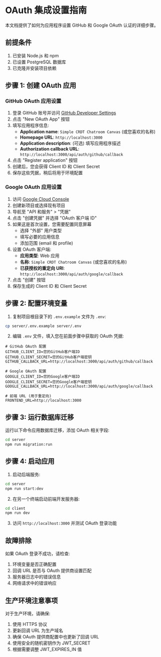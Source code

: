 # OAuth 集成设置指南

本文档提供了如何为应用程序设置 GitHub 和 Google OAuth 认证的详细步骤。

## 前提条件

1. 已安装 Node.js 和 npm
2. 已设置 PostgreSQL 数据库
3. 已克隆并安装项目依赖

## 步骤 1: 创建 OAuth 应用

### GitHub OAuth 应用设置

1. 登录 GitHub 账号并访问 [GitHub Developer Settings](https://github.com/settings/developers)
2. 点击 "New OAuth App" 按钮
3. 填写应用程序信息:
   - **Application name**: `Simple CRDT Chatroom Canvas` (或您喜欢的名称)
   - **Homepage URL**: `http://localhost:3000`
   - **Application description**: (可选) 填写应用程序描述
   - **Authorization callback URL**: `http://localhost:3000/api/auth/github/callback`
4. 点击 "Register application" 按钮
5. 创建后，您会获得 Client ID 和 Client Secret
6. 保存这些凭据，稍后将用于环境配置

### Google OAuth 应用设置

1. 访问 [Google Cloud Console](https://console.cloud.google.com/)
2. 创建新项目或选择现有项目
3. 导航至 "API 和服务" > "凭据"
4. 点击 "创建凭据" 并选择 "OAuth 客户端 ID"
5. 如果这是首次设置，您需要配置同意屏幕
   - 选择 "外部" 用户类型
   - 填写必要的应用信息
   - 添加范围 (email 和 profile)
6. 设置 OAuth 客户端:
   - **应用类型**: Web 应用
   - **名称**: `Simple CRDT Chatroom Canvas` (或您喜欢的名称)
   - **已获授权的重定向 URI**: `http://localhost:3000/api/auth/google/callback`
7. 点击 "创建" 按钮
8. 保存生成的 Client ID 和 Client Secret

## 步骤 2: 配置环境变量

1. 复制项目根目录下的 `.env.example` 文件为 `.env`:

```bash
cp server/.env.example server/.env
```

2. 编辑 `.env` 文件，填入您在前面步骤中获取的 OAuth 凭据:

```
# GitHub OAuth 配置
GITHUB_CLIENT_ID=您的GitHub客户端ID
GITHUB_CLIENT_SECRET=您的GitHub客户端密钥
GITHUB_CALLBACK_URL=http://localhost:3000/api/auth/github/callback

# Google OAuth 配置
GOOGLE_CLIENT_ID=您的Google客户端ID
GOOGLE_CLIENT_SECRET=您的Google客户端密钥
GOOGLE_CALLBACK_URL=http://localhost:3000/api/auth/google/callback

# 前端 URL (用于重定向)
FRONTEND_URL=http://localhost:3000
```

## 步骤 3: 运行数据库迁移

运行以下命令应用数据库迁移，添加 OAuth 相关字段:

```bash
cd server
npm run migration:run
```

## 步骤 4: 启动应用

1. 启动后端服务:

```bash
cd server
npm run start:dev
```

2. 在另一个终端启动前端开发服务器:

```bash
cd client
npm run dev
```

3. 访问 `http://localhost:3000` 并测试 OAuth 登录功能

## 故障排除

如果 OAuth 登录不成功，请检查:

1. 环境变量是否正确配置
2. 回调 URL 是否与 OAuth 提供商设置匹配
3. 服务器日志中的错误信息
4. 网络请求中的错误响应

## 生产环境注意事项

对于生产环境，请确保:

1. 使用 HTTPS 协议
2. 更新回调 URL 为生产域名
3. 确保 OAuth 提供商配置中也更新了回调 URL
4. 使用安全的随机密钥作为 JWT_SECRET
5. 根据需要调整 JWT_EXPIRES_IN 值
